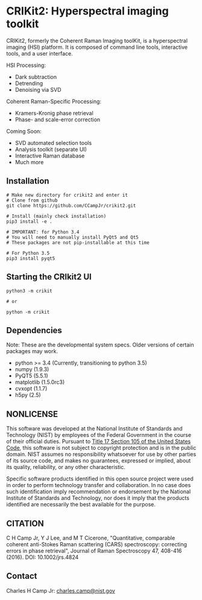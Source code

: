 # CRIKit2: Hyperspectral imaging toolkit #

CRIKit2, formerly the Coherent Raman Imaging toolKit, is a hyperspectral
imaging (HSI) platform. It is composed of command line tools, interactive tools,
and a user interface.

HSI Processing:
* Dark subtraction
* Detrending
* Denoising via SVD

Coherent Raman-Specific Processing:
* Kramers-Kronig phase retrieval
* Phase- and scale-error correction

Coming Soon:
* SVD automated selection tools
* Analysis toolkit (separate UI)
* Interactive Raman database
* Much more

## Installation ##
```
# Make new directory for crikit2 and enter it
# Clone from github
git clone https://github.com/CCampJr/crikit2.git

# Install (mainly check installation)
pip3 install -e .

# IMPORTANT: for Python 3.4
# You will need to manually install PyQt5 and Qt5
# These packages are not pip-installable at this time

# For Python 3.5
pip3 install pyqt5 
```

## Starting the CRIkit2 UI ##
```
python3 -m crikit 

# or

python -m crikit
```

## Dependencies ##

Note: These are the developmental system specs. Older versions of certain
packages may work.

* python >= 3.4 (Currently, transitioning to python 3.5)
* numpy (1.9.3)
* PyQT5 (5.5.1)
* matplotlib (1.5.0rc3)
* cvxopt (1.1.7)
* h5py (2.5)

## NONLICENSE ##
This software was developed at the National Institute of Standards and
Technology (NIST) by employees of the Federal Government in the course of
their official duties. Pursuant to [Title 17 Section 105 of the United States
Code](http://www.copyright.gov/title17/92chap1.html#105), this software is not
subject to copyright protection and is in the public domain. NIST assumes no
responsibility whatsoever for use by other parties of its source code, and
makes no guarantees, expressed or implied, about its quality, reliability, or
any other characteristic.

Specific software products identified in this open source project were used in
order to perform technology transfer and collaboration. In no case does such
identification imply recommendation or endorsement by the National Institute
of Standards and Technology, nor does it imply that the products identified
are necessarily the best available for the purpose.

## CITATION ##
C H Camp Jr, Y J Lee, and M T Cicerone, "Quantitative, comparable coherent
anti-Stokes Raman scattering (CARS) spectroscopy: correcting errors in phase
retrieval", Journal of Raman Spectroscopy 47, 408-416 (2016).
DOI: 10.1002/jrs.4824

## Contact ##
Charles H Camp Jr: [charles.camp@nist.gov](mailto:charles.camp@nist.gov)

